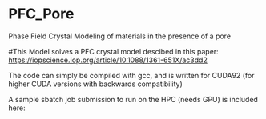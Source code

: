 # PFC_Pore
Phase Field Crystal Modeling of materials in the presence of a pore


#This Model solves a PFC crystal model descibed in this paper:
https://iopscience.iop.org/article/10.1088/1361-651X/ac3dd2

The code can simply be compiled with gcc, and is written for CUDA92 (for higher CUDA versions with backwards compatibility)

A sample sbatch job submission to run on the HPC (needs GPU) is included here:
